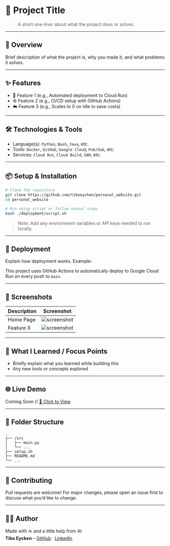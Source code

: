 # 🚀 Project Title

> A short one-liner about what the project does or solves.

---

## 📌 Overview

Brief description of what the project is, why you made it, and what problems it solves.

---

## ✨ Features

- 🔧 Feature 1 (e.g., Automated deployment to Cloud Run)
- ⚙️ Feature 2 (e.g., CI/CD setup with GitHub Actions)
- ☁️ Feature 3 (e.g., Scales to 0 on idle to save costs)

---

## 🛠️ Technologies & Tools

- Language(s): `Python`, `Bash`, `Java`, etc.
- Tools: `Docker`, `GitHub`, `Google Cloud`, `Pub/Sub`, etc.
- Services: `Cloud Run`, `Cloud Build`, `IAM`, etc.

---

## 📦 Setup & Installation

```bash
# Clone the repository
git clone https://github.com/tiboeycken/personal_website.git
cd personal_website

# Run setup script or follow manual steps
bash ./deployment/script.sh
```

> Note: Add any environment variables or API keys needed to run locally.

---

## 🔄 Deployment

Explain how deployment works. Example:

This project uses GitHub Actions to automatically deploy to Google Cloud Run on every push to `main`.

---

## 📸 Screenshots

| Description | Screenshot |
|-------------|------------|
| Home Page   | ![screenshot](./images/home.png) |
| Feature X   | ![screenshot](./images/feature-x.png) |

---

## 🧠 What I Learned / Focus Points

- Briefly explain what you learned while building this
- Any new tools or concepts explored

---

## 🌐 Live Demo

Coming Soon //
[🔗 Click to View](https://your-project-url.com)

---

## 📁 Folder Structure

```text
.
├── /src
│   ├── main.py
│   └── ...
├── setup.sh
├── README.md
└── ...
```

---

## 🤝 Contributing

Pull requests are welcome! For major changes, please open an issue first to discuss what you’d like to change.

---

## 🙋‍♂️ Author

Made with ☕ and a little help from AI  
**Tibo Eycken** – [GitHub](https://github.com/tiboeycken) · [LinkedIn](https://www.linkedin.com/in/tiboeycken/)
